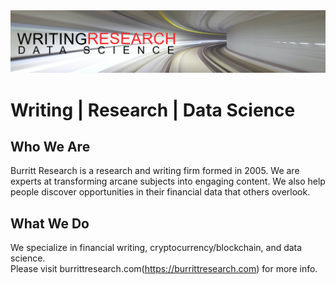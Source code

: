 <img src="github-cover-ds.png">

# Writing | Research | Data Science

## Who We Are

Burritt Research is a research and writing firm formed in 2005. We are experts at transforming arcane subjects into engaging content. We also help people discover opportunities in their financial data that others overlook.

## What We Do

We specialize in financial writing, cryptocurrency/blockchain, and data science.<br>
Please visit burrittresearch.com(https://burrittresearch.com) for more info.<br>



